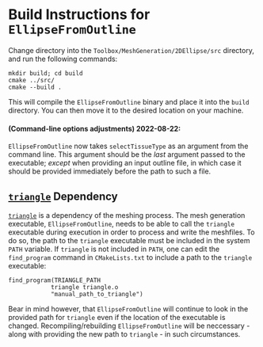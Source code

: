 # Build Instructions for `EllipseFromOutline`

Change directory into the `Toolbox/MeshGeneration/2DEllipse/src` directory, and run the following commands:
```
mkdir build; cd build
cmake ../src/
cmake --build .
```
This will compile the `EllipseFromOutline` binary and place it into the `build` directory.
You can then move it to the desired location on your machine.

#### (Command-line options adjustments) 2022-08-22:

`EllipseFromOutline` now takes `selectTissueType` as an argument from the command line.
This argument should be the _last_ argument passed to the executable; _except_ when providing an input outline file, in which case it should be provided immediately before the path to such a file.

## [`triangle`]((https://www.cs.cmu.edu/~quake/triangle.html)) Dependency

[`triangle`](https://www.cs.cmu.edu/~quake/triangle.html) is a dependency of the meshing process.
The mesh generation executable, `EllipseFromOutline`, needs to be able to call the `triangle` executable during execution in order to process and write the meshfiles.
To do so, the path to the `triangle` executable must be included in the system `PATH` variable.
If `triangle` is not included in `PATH`, one can edit the `find_program` command in `CMakeLists.txt` to include a path to the `triangle` executable:
```
find_program(TRIANGLE_PATH
            triangle triangle.o
            "manual_path_to_triangle")
```

Bear in mind however, that `EllipseFromOutline` will continue to look in the provided path for `triangle` even if the location of the executable is changed.
Recompiling/rebuilding `EllipseFromOutline` will be neccessary - along with providing the new path to `triangle` - in such circumstances.